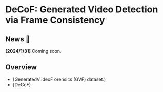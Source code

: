 # DeCoF: Generated Video Detection via Frame Consistency
## News 🚀
**[2024/1/31]** Coming soon.    
## Overview
- [GeneratedV ideoF orensics (GVF) dataset.)
- [DeCoF)

